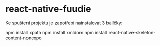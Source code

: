 # react-native-fuudie

Ke spuštení projektu je zapotřebí nainstalovat 3 balíčky:

npm install xpath
npm install xmldom
npm install react-native-skeleton-content-nonexpo
